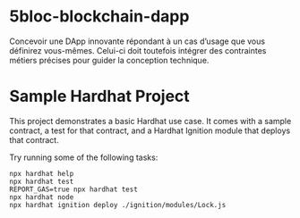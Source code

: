 # 5bloc-blockchain-dapp

Concevoir une DApp innovante répondant à un cas d’usage que vous définirez vous-mêmes. Celui-ci doit toutefois intégrer des contraintes métiers précises pour guider la conception technique.

# Sample Hardhat Project

This project demonstrates a basic Hardhat use case. It comes with a sample contract, a test for that contract, and a Hardhat Ignition module that deploys that contract.

Try running some of the following tasks:

```shell
npx hardhat help
npx hardhat test
REPORT_GAS=true npx hardhat test
npx hardhat node
npx hardhat ignition deploy ./ignition/modules/Lock.js
```

